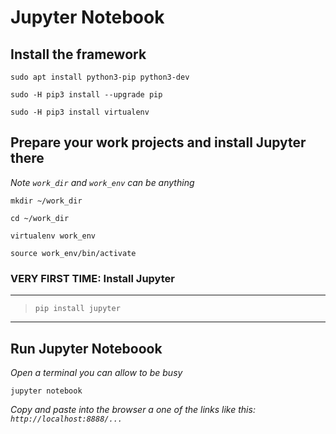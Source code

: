 # Jupyter Notebook

## Install the framework
`sudo apt install python3-pip python3-dev`

`sudo -H pip3 install --upgrade pip`

`sudo -H pip3 install virtualenv`

## Prepare your work projects and install Jupyter there
*Note `work_dir` and `work_env` can be anything*

`mkdir ~/work_dir`

`cd ~/work_dir`

`virtualenv work_env`

`source work_env/bin/activate`


### VERY FIRST TIME: Install Jupyter
>
___
>  
> `pip install jupyter`
> 
___

## Run Jupyter Noteboook
*Open a terminal you can allow to be busy*

`jupyter notebook`

*Copy and paste into the browser a one of the links like this: `http://localhost:8888/...`*
